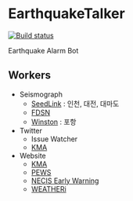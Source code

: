 # EarthquakeTalker
[![Build status](https://ci.appveyor.com/api/projects/status/2397o9n71kdobaio?svg=true)](https://ci.appveyor.com/project/NeuroWhAI/earthquaketalker)

Earthquake Alarm Bot

## Workers

* Seismograph
  * [SeedLink](http://ds.iris.edu/ds/nodes/dmc/services/seedlink) : 인천, 대전, 대마도
  * [FDSN](http://service.iris.edu/fdsnws)
  * [Winston](https://github.com/usgs/winston/wiki/Winston-Protocol-3) : 포항
* Twitter
  * Issue Watcher
  * [KMA](https://twitter.com/kma_earthquake)
* Website
  * [KMA](http://www.weather.go.kr/weather/earthquake_volcano/report.jsp)
  * [PEWS](https://www.weather.go.kr/pews/)
  * [NECIS Early Warning](http://necis.kma.go.kr/necis-dbf/usernl/earthquake/earthquakeForAlertList.do)
  * [WEATHERi](http://www.weatheri.co.kr/special/special03.php)
